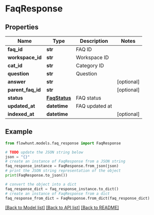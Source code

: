 # FaqResponse


## Properties

Name | Type | Description | Notes
------------ | ------------- | ------------- | -------------
**faq_id** | **str** | FAQ ID | 
**workspace_id** | **str** | Workspace ID | 
**cat_id** | **str** | Category ID | 
**question** | **str** | Question | 
**answer** | **str** |  | [optional] 
**parent_faq_id** | **str** |  | [optional] 
**status** | [**FaqStatus**](FaqStatus.md) | FAQ status | 
**updated_at** | **datetime** | FAQ updated at | 
**indexed_at** | **datetime** |  | [optional] 

## Example

```python
from flowhunt.models.faq_response import FaqResponse

# TODO update the JSON string below
json = "{}"
# create an instance of FaqResponse from a JSON string
faq_response_instance = FaqResponse.from_json(json)
# print the JSON string representation of the object
print(FaqResponse.to_json())

# convert the object into a dict
faq_response_dict = faq_response_instance.to_dict()
# create an instance of FaqResponse from a dict
faq_response_from_dict = FaqResponse.from_dict(faq_response_dict)
```
[[Back to Model list]](../README.md#documentation-for-models) [[Back to API list]](../README.md#documentation-for-api-endpoints) [[Back to README]](../README.md)


